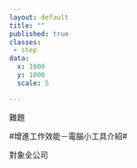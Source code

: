 ```yaml
---
layout: default
title: ""
published: true
classes:
 - step
data:
  x: 1000
  y: 1000
  scale: 5

---
```


難題

#增進工作效能－電腦小工具介紹#

對象全公司

